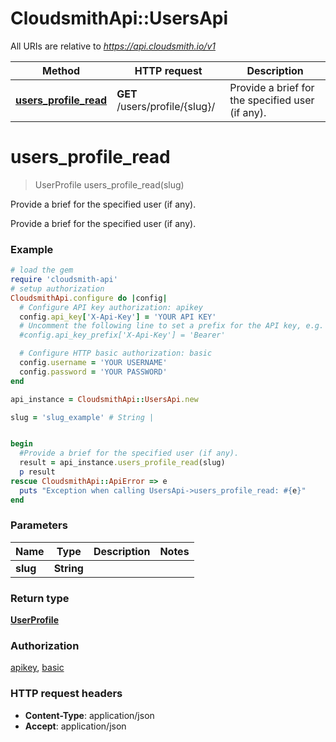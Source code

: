 # CloudsmithApi::UsersApi

All URIs are relative to *https://api.cloudsmith.io/v1*

Method | HTTP request | Description
------------- | ------------- | -------------
[**users_profile_read**](UsersApi.md#users_profile_read) | **GET** /users/profile/{slug}/ | Provide a brief for the specified user (if any).


# **users_profile_read**
> UserProfile users_profile_read(slug)

Provide a brief for the specified user (if any).

Provide a brief for the specified user (if any).

### Example
```ruby
# load the gem
require 'cloudsmith-api'
# setup authorization
CloudsmithApi.configure do |config|
  # Configure API key authorization: apikey
  config.api_key['X-Api-Key'] = 'YOUR API KEY'
  # Uncomment the following line to set a prefix for the API key, e.g. 'Bearer' (defaults to nil)
  #config.api_key_prefix['X-Api-Key'] = 'Bearer'

  # Configure HTTP basic authorization: basic
  config.username = 'YOUR USERNAME'
  config.password = 'YOUR PASSWORD'
end

api_instance = CloudsmithApi::UsersApi.new

slug = 'slug_example' # String | 


begin
  #Provide a brief for the specified user (if any).
  result = api_instance.users_profile_read(slug)
  p result
rescue CloudsmithApi::ApiError => e
  puts "Exception when calling UsersApi->users_profile_read: #{e}"
end
```

### Parameters

Name | Type | Description  | Notes
------------- | ------------- | ------------- | -------------
 **slug** | **String**|  | 

### Return type

[**UserProfile**](UserProfile.md)

### Authorization

[apikey](../README.md#apikey), [basic](../README.md#basic)

### HTTP request headers

 - **Content-Type**: application/json
 - **Accept**: application/json



